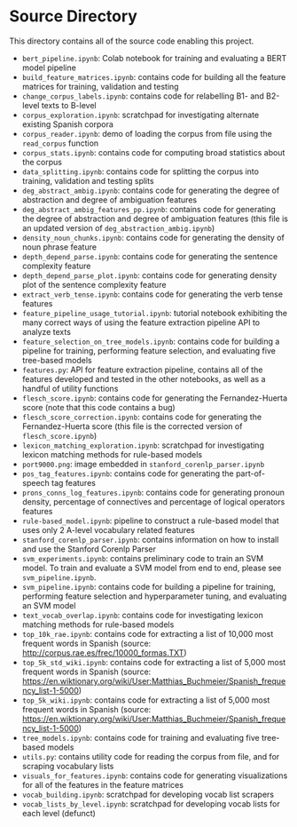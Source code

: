 # Source Directory
This directory contains all of the source code enabling this project.
- `bert_pipeline.ipynb`: Colab notebook for training and evaluating a BERT model pipeline
- `build_feature_matrices.ipynb`: contains code for building all the feature matrices for training, validation and testing
- `change_corpus_labels.ipynb`: contains code for relabelling B1- and B2-level texts to B-level
- `corpus_exploration.ipynb`: scratchpad for investigating alternate existing Spanish corpora
- `corpus_reader.ipynb`: demo of loading the corpus from file using the `read_corpus` function
- `corpus_stats.ipynb`: contains code for computing broad statistics about the corpus
- `data_splitting.ipynb`: contains code for splitting the corpus into training, validation and testing splits
- `deg_abstract_ambig.ipynb`: contains code for generating the degree of abstraction and degree of ambiguation features
- `deg_abstract_ambig_features_pp.ipynb`: contains code for generating the degree of abstraction and degree of ambiguation features (this file is an updated version of `deg_abstraction_ambig.ipynb`)
- `density_noun_chunks.ipynb`: contains code for generating the density of noun phrase feature
- `depth_depend_parse.ipynb`: contains code for generating the sentence complexity feature
- `depth_depend_parse_plot.ipynb`: contains code for generating density plot of the sentence complexity feature
- `extract_verb_tense.ipynb`: contains code for generating the verb tense features
- `feature_pipeline_usage_tutorial.ipynb`: tutorial notebook exhibiting the many correct ways of using the feature extraction pipeline API to analyze texts
- `feature_selection_on_tree_models.ipynb`: contains code for building a pipeline for training, performing feature selection, and evaluating five tree-based models
- `features.py`: API for feature extraction pipeline, contains all of the features developed and tested in the other notebooks, as well as a handful of utility functions
- `flesch_score.ipynb`: contains code for generating the Fernandez-Huerta score (note that this code contains a bug)
- `flesch_score_correction.ipynb`: contains code for generating the Fernandez-Huerta score (this file is the corrected version of `flesch_score.ipynb`)
- `lexicon_matching_exploration.ipynb`: scratchpad for investigating lexicon matching methods for rule-based models
- `port9000.png`: image embedded in `stanford_corenlp_parser.ipynb`
- `pos_tag_features.ipynb`: contains code for generating the part-of-speech tag features
- `prons_conns_log_features.ipynb`: contains code for generating pronoun density, percentage of connectives and percentage of logical operators features
- `rule-based_model.ipynb`: pipeline to construct a rule-based model that uses only 2 A-level vocabulary related features
- `stanford_corenlp_parser.ipynb`: contains information on how to install and use the Stanford Corenlp Parser
- `svm_experiments.ipynb`: contains preliminary code to train an SVM model. To train and evaluate a SVM model from end to end, please see `svm_pipeline.ipynb`.
- `svm_pipeline.ipynb`: contains code for building a pipeline for training, performing feature selection and hyperparameter tuning, and evaluating an SVM model
- `text_vocab_overlap.ipynb`: contains code for investigating lexicon matching methods for rule-based models
- `top_10k_rae.ipynb`: contains code for extracting a list of 10,000 most frequent words in Spanish (source: http://corpus.rae.es/frec/10000_formas.TXT)
- `top_5k_std_wiki.ipynb`: contains code for extracting a list of 5,000 most frequent words in Spanish (source: https://en.wiktionary.org/wiki/User:Matthias_Buchmeier/Spanish_frequency_list-1-5000)
- `top_5k_wiki.ipynb`: contains code for extracting a list of 5,000 most frequent words in Spanish (source: https://en.wiktionary.org/wiki/User:Matthias_Buchmeier/Spanish_frequency_list-1-5000)
- `tree_models.ipynb`: contains code for training and evaluating five tree-based models
- `utils.py`: contains utility code for reading the corpus from file, and for scraping vocabulary lists
- `visuals_for_features.ipynb`: contains code for generating visualizations for all of the features in the feature matrices
- `vocab_building.ipynb`: scratchpad for developing vocab list scrapers
- `vocab_lists_by_level.ipynb`: scratchpad for developing vocab lists for each level (defunct)
